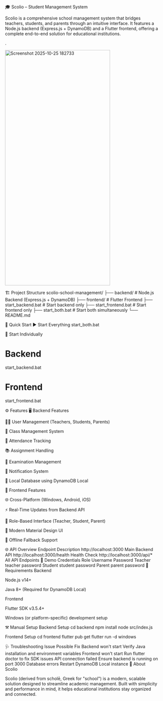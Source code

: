 🎓 Scolio – Student Management System

Scolio is a comprehensive school management system that bridges teachers, students, and parents through an intuitive interface.
It features a Node.js backend (Express.js + DynamoDB) and a Flutter frontend, offering a complete end-to-end solution for educational institutions.

.

<img width="345" height="771" alt="Screenshot 2025-10-25 182733" src="https://github.com/user-attachments/assets/8ccc7580-629a-4a41-803e-58ef4c722f15" />


🏗️ Project Structure
scolio-school-management/
├── backend/                 # Node.js Backend (Express.js + DynamoDB)
├── frontend/                # Flutter Frontend
├── start_backend.bat        # Start backend only
├── start_frontend.bat       # Start frontend only
├── start_both.bat           # Start both simultaneously
└── README.md

🚀 Quick Start
▶️ Start Everything
start_both.bat

🧩 Start Individually
# Backend
start_backend.bat

# Frontend
start_frontend.bat

⚙️ Features
🖥️ Backend Features

👨‍🏫 User Management (Teachers, Students, Parents)

🏫 Class Management System

📅 Attendance Tracking

📚 Assignment Handling

🧾 Examination Management

🔔 Notification System

💾 Local Database using DynamoDB Local

📱 Frontend Features

🌐 Cross-Platform (Windows, Android, iOS)

⚡ Real-Time Updates from Backend API

👥 Role-Based Interface (Teacher, Student, Parent)

🎨 Modern Material Design UI

📶 Offline Fallback Support

🌐 API Overview
Endpoint	Description
http://localhost:3000	Main Backend API
http://localhost:3000/health	Health Check
http://localhost:3000/api/*	All API Endpoints
🔑 Demo Credentials
Role	Username	Password
Teacher	teacher	password
Student	student	password
Parent	parent	password
🧩 Requirements
Backend

Node.js v14+

Java 8+ (Required for DynamoDB Local)

Frontend

Flutter SDK v3.5.4+

Windows (or platform-specific) development setup

⚒️ Manual Setup
Backend Setup
cd backend
npm install
node src/index.js

Frontend Setup
cd frontend
flutter pub get
flutter run -d windows

🩺 Troubleshooting
Issue	Possible Fix
Backend won't start	Verify Java installation and environment variables
Frontend won't start	Run flutter doctor to fix SDK issues
API connection failed	Ensure backend is running on port 3000
Database errors	Restart DynamoDB Local instance
🏫 About Scolio

Scolio (derived from scholē, Greek for "school") is a modern, scalable solution designed to streamline academic management.
Built with simplicity and performance in mind, it helps educational institutions stay organized and connected.

